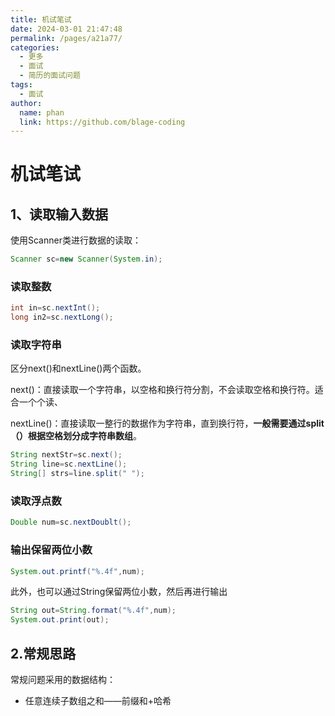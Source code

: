 ```yaml
---
title: 机试笔试
date: 2024-03-01 21:47:48
permalink: /pages/a21a77/
categories:
  - 更多
  - 面试
  - 简历的面试问题
tags:
  - 面试
author: 
  name: phan
  link: https://github.com/blage-coding
---
```

# 机试笔试

## 1、读取输入数据

使用Scanner类进行数据的读取：

```java
Scanner sc=new Scanner(System.in);
```

### 读取整数

```java
int in=sc.nextInt();
long in2=sc.nextLong();
```

### 读取字符串

区分next()和nextLine()两个函数。

next()：直接读取一个字符串，以空格和换行符分割，不会读取空格和换行符。适合一个个读、

nextLine()：直接读取一整行的数据作为字符串，直到换行符，**一般需要通过split（）根据空格划分成字符串数组**。

```java
String nextStr=sc.next();
String line=sc.nextLine();
String[] strs=line.split(" ");
```

### 读取浮点数

```java
Double num=sc.nextDoublt();
```

### 输出保留两位小数

```java
System.out.printf("%.4f",num);
```

此外，也可以通过String保留两位小数，然后再进行输出

```java
String out=String.format("%.4f",num);
System.out.print(out);
```

## 2.常规思路

常规问题采用的数据结构：

- 任意连续子数组之和——前缀和+哈希